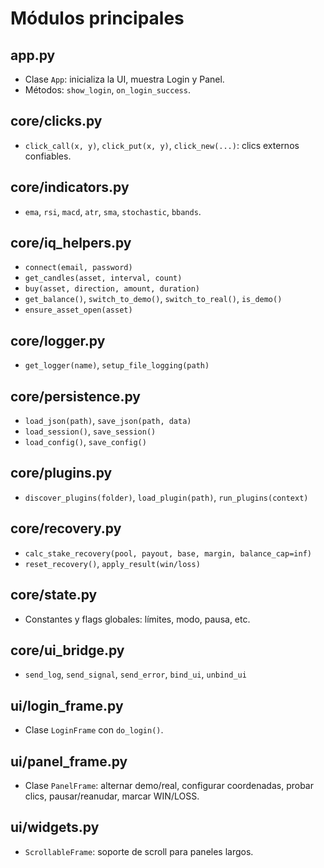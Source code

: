 # Módulos principales

## app.py
- Clase `App`: inicializa la UI, muestra Login y Panel.
- Métodos: `show_login`, `on_login_success`.

## core/clicks.py
- `click_call(x, y)`, `click_put(x, y)`, `click_new(...)`: clics externos confiables.

## core/indicators.py
- `ema`, `rsi`, `macd`, `atr`, `sma`, `stochastic`, `bbands`.

## core/iq_helpers.py
- `connect(email, password)`
- `get_candles(asset, interval, count)`
- `buy(asset, direction, amount, duration)`
- `get_balance()`, `switch_to_demo()`, `switch_to_real()`, `is_demo()`
- `ensure_asset_open(asset)`

## core/logger.py
- `get_logger(name)`, `setup_file_logging(path)`

## core/persistence.py
- `load_json(path)`, `save_json(path, data)`
- `load_session()`, `save_session()`
- `load_config()`, `save_config()`

## core/plugins.py
- `discover_plugins(folder)`, `load_plugin(path)`, `run_plugins(context)`

## core/recovery.py
- `calc_stake_recovery(pool, payout, base, margin, balance_cap=inf)`
- `reset_recovery()`, `apply_result(win/loss)`

## core/state.py
- Constantes y flags globales: límites, modo, pausa, etc.

## core/ui_bridge.py
- `send_log`, `send_signal`, `send_error`, `bind_ui`, `unbind_ui`

## ui/login_frame.py
- Clase `LoginFrame` con `do_login()`.

## ui/panel_frame.py
- Clase `PanelFrame`: alternar demo/real, configurar coordenadas, probar clics,
  pausar/reanudar, marcar WIN/LOSS.

## ui/widgets.py
- `ScrollableFrame`: soporte de scroll para paneles largos.
